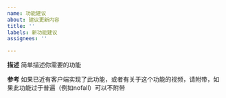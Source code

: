 ```yaml
---
name: 功能建议
about: 建议更新内容
title: ''
labels: 新功能建议
assignees: ''

---
```


**描述**
简单描述你需要的功能

**参考**
如果已近有客户端实现了此功能，或者有关于这个功能的视频，请附带，如果此功能过于普遍（例如nofall）可以不附带
